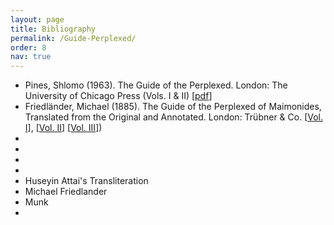 ```yaml
---
layout: page
title: Bibliography
permalink: /Guide-Perplexed/
order: 8
nav: true
---
```


- Pines, Shlomo (1963). The Guide of the Perplexed. London: The University of Chicago Press (Vols. I & II) [[pdf](/assets/books/Pines-Guide-compressed.pdf)]
- Friedländer, Michael (1885). The Guide of the Perplexed of Maimonides, Translated from the Original and Annotated. London: Trübner & Co. [[Vol. I](/assets/books/Friedlander-Guide-1sted-Vol1.pdf)], [[Vol. II](/assets/books/Friedlander-Guide-1sted-Vol12.pdf)] [[Vol. III](/assets/books/Friedlander-Guide-1sted-Vol3.pdf)])
- 
- 
- 
- 
- Huseyin Attai's Transliteration
- Michael Friedlander
- Munk
- 
